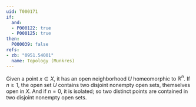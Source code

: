 ```yaml
---
uid: T000171
if:
  and:
  - P000122: true
  - P000125: true
then:
  P000039: false
refs:
- zb: "0951.54001"
  name: Topology (Munkres)
---
```

Given a point $x\in X$, it has an open neighborhood $U$ homeomorphic to
$\mathbb R^n$.  If $n\ge 1$, the open set $U$ contains two disjoint
nonempty open sets, themselves open in $X$.  And if $n=0$, it is
isolated; so two distinct points are contained in two disjoint nonempty open sets.
